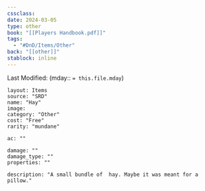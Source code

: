 ```yaml
---
cssclass: 
date: 2024-03-05
type: other
book: "[[Players Handbook.pdf]]"
tags:
  - "#DnD/Items/Other"
back: "[[other]]"
stablock: inline
---
```

Last Modified: (mday:: `= this.file.mday`)


```statblock
layout: Items
source: "SRD"
name: "Hay"
image: 
category: "Other"
cost: "Free"
rarity: "mundane"

ac: ""

damage: ""
damage_type: ""
properties: ""

description: "A small bundle of  hay. Maybe it was meant for a pillow."
```